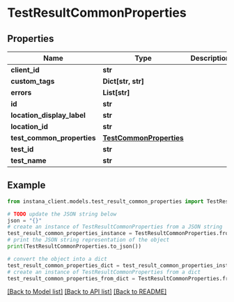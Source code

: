 # TestResultCommonProperties


## Properties

Name | Type | Description | Notes
------------ | ------------- | ------------- | -------------
**client_id** | **str** |  | 
**custom_tags** | **Dict[str, str]** |  | [optional] 
**errors** | **List[str]** |  | [optional] 
**id** | **str** |  | [optional] 
**location_display_label** | **str** |  | [optional] 
**location_id** | **str** |  | [optional] 
**test_common_properties** | [**TestCommonProperties**](TestCommonProperties.md) |  | [optional] 
**test_id** | **str** |  | 
**test_name** | **str** |  | [optional] 

## Example

```python
from instana_client.models.test_result_common_properties import TestResultCommonProperties

# TODO update the JSON string below
json = "{}"
# create an instance of TestResultCommonProperties from a JSON string
test_result_common_properties_instance = TestResultCommonProperties.from_json(json)
# print the JSON string representation of the object
print(TestResultCommonProperties.to_json())

# convert the object into a dict
test_result_common_properties_dict = test_result_common_properties_instance.to_dict()
# create an instance of TestResultCommonProperties from a dict
test_result_common_properties_from_dict = TestResultCommonProperties.from_dict(test_result_common_properties_dict)
```
[[Back to Model list]](../README.md#documentation-for-models) [[Back to API list]](../README.md#documentation-for-api-endpoints) [[Back to README]](../README.md)


